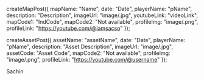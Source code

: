 createMapPost({
   mapName: "Name",
   date: "Date",
   playerName: "pName",
   description: "Description",
   imageUrl: "image/.jpg",
   youtubeLink: "videoLink",
   mapCode1: "IndCode",
   mapCode2: "Not available",
   profileImg: "image/.png",
   profileLink: "https://youtube.com/@iamsacso"
 });

 createAssetPost({
   assetName: "assetName",
   date: "Date",
   playerName: "pName",
   description: "Asset Description",
   imageUrl: "image/.jpg",
   assetCode: "Asset Code",
   mapCode2: "Not available",
   profileImg: "image/.png",
   profileLink: "https://youtube.com/@username"
 });

 Sachin